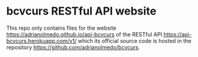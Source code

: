 # bcvcurs RESTful API website

This repo only contains files for the website https://adrianolmedo.github.io/api-bcvcurs of the RESTful API https://api-bcvcurs.herokuapp.com/v1/ which its official source code is hosted in the repository https://github.com/adrianolmedo/bcvcurs.
